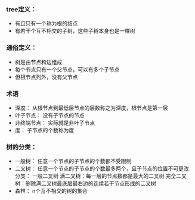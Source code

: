 ### tree定义：
* 有且只有一个称为根的结点
* 有若干个互不相交的子树，这些子树本身也是一棵树

### 通俗定义：
* 树是由节点和边组成
* 每个节点只有一个父节点，可以有多个子节点
* 但根节点列外，没有父节点

### 术语
 * 深度：
    从根节点到最低层节点的层数称之为深度，根节点是第一层
* 叶子节点：
     没有子节点的节点
* 非终端节点：
    实际就是非叶子节点
 * 度：
    子节点的个数称为度

### 树的分类：
* 一般树：
    任意一个节点的子节点的个数都不受限制
 * 二叉树：
    任意一个节点的子节点的个数最多两个，且子节点的位置不可更改
    分类：
        一般二叉树
        满二叉树：每一层的节点数都是最大的二叉树
        完全二叉树：删除满二叉树最底层最右边的连续若干节点形成的二叉树
 * 森林：
    n个互不相交的树的集合

